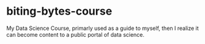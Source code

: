 # biting-bytes-course
My Data Science Course, primarly used as a guide to myself, then I realize it can become content to a public portal of data science.

